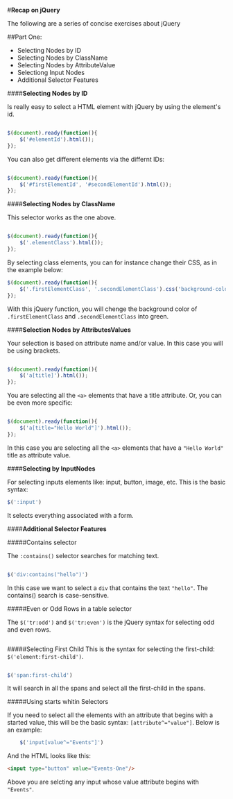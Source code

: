 #**Recap on jQuery**

The following are a series of concise exercises about jQuery


##Part One:

- Selecting Nodes by ID
- Selecting Nodes by ClassName
- Selecting Nodes by AttributeValue
- Selectiong Input Nodes
- Additional Selector Features

####**Selecting Nodes by ID**

Is really easy to select a HTML element with jQuery by using the element's id.

```javascript

$(document).ready(function(){
	$('#elementId').html());
});

```
You can also get different elements via the differnt IDs:

```javascript

$(document).ready(function(){
	$('#firstElementId', '#secondElementId').html());
});

```

####**Selecting Nodes by ClassName**

This selector works as the one above.

```javascript

$(document).ready(function(){
	$('.elementClass').html());
});

```

By selecting class elements, you can for instance change their CSS, as in the example below:

```javascript
$(document).ready(function(){
	$('.firstElementClass', '.secondElementClass').css('background-color', ' green');
});

```
With this jQuery function, you will chenge the background color of ```.firstElementClass``` and ```.secondElementClass``` into green.


####**Selection Nodes by AttributesValues**

Your selection is based on attribute name and/or value. In this case you will be using brackets.

```javascript

$(document).ready(function(){
	$('a[title]').html());
});

```

You are selecting all the ```<a>``` elements that have a title attribute. Or, you can be even more specific:

```javascript

$(document).ready(function(){
	$('a[title="Hello World"]').html());
});

```

In this case you are selecting all the ```<a>``` elements that have a ```"Hello World"``` title as attribute value.

####**Selecting by InputNodes**

For selecting inputs elements like: input, button, image, etc.
This is the basic syntax:

```javascript
$(':input')

```

It selects everything associated with a form.

####**Additional Selector Features**

#####Contains selector


The ```:contains()``` selector searches for matching text.

```javascript

$('div:contains("hello")')
```
In this case we want to select a ```div``` that contains the text ```"hello"```. The contains() search is case-sensitive.

#####Even or Odd Rows in a table selector

The ```$('tr:odd')``` and ```$('tr:even')``` is the jQuery syntax for selecting odd and even rows.

```javascript


```

#####Selecting First Child
This is the syntax for selecting the first-child: ```$('element:first-child')```.

```javascript

$('span:first-child')
``` 
It will search in all the spans and select all the first-child in the spans.


#####Using starts whitin Selectors

If you need to select all the elements with an attribute that begins with a started value, this will be the basic syntax: ```[attribute^="value"]```. Below is an example:

```javascript
	$('input[value^="Events"]')
```

And the HTML looks like this:

```html
<input type="button" value="Events-One"/>
```

Above you are selcting any input whose value attribute begins with ```"Events"```.


